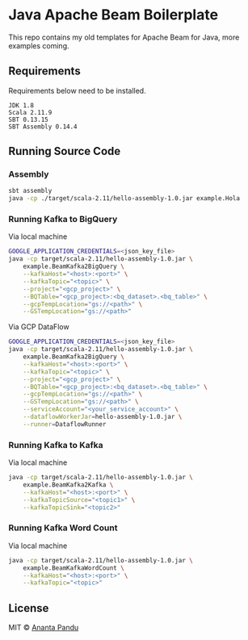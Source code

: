 Java Apache Beam Boilerplate
=========

This repo contains my old templates for Apache Beam for Java, more examples coming.

## Requirements
Requirements below need to be installed.
```
JDK 1.8
Scala 2.11.9
SBT 0.13.15
SBT Assembly 0.14.4
```

## Running Source Code

### Assembly

```sh
sbt assembly
java -cp ./target/scala-2.11/hello-assembly-1.0.jar example.Hola
```

### Running Kafka to BigQuery
Via local machine
```sh
GOOGLE_APPLICATION_CREDENTIALS=<json_key_file>
java -cp target/scala-2.11/hello-assembly-1.0.jar \
    example.BeamKafka2BigQuery \
    --kafkaHost="<host>:<port>" \
    --kafkaTopic="<topic>" \
    --project="<gcp_project>" \
    --BQTable="<gcp_project>:<bq_dataset>.<bq_table>" \
    --gcpTempLocation="gs://<path>" \
    --GSTempLocation="gs://<path>"
```

Via GCP DataFlow
```sh
GOOGLE_APPLICATION_CREDENTIALS=<json_key_file>
java -cp target/scala-2.11/hello-assembly-1.0.jar \
    example.BeamKafka2BigQuery \
    --kafkaHost="<host>:<port>" \
    --kafkaTopic="<topic>" \
    --project="<gcp_project>" \
    --BQTable="<gcp_project>:<bq_dataset>.<bq_table>" \
    --gcpTempLocation="gs://<path>" \
    --GSTempLocation="gs://<path>" \
    --serviceAccount="<your_service_account>" \
    --dataflowWorkerJar=hello-assembly-1.0.jar \
    --runner=DataflowRunner
```

### Running Kafka to Kafka
Via local machine
```sh
java -cp target/scala-2.11/hello-assembly-1.0.jar \
    example.BeamKafka2Kafka \
    --kafkaHost="<host>:<port>" \
    --kafkaTopicSource="<topic1>" \
    --kafkaTopicSink="<topic2>"
```

### Running Kafka Word Count
Via local machine
```sh
java -cp target/scala-2.11/hello-assembly-1.0.jar \
    example.BeamKafkaWordCount \
    --kafkaHost="<host>:<port>" \
    --kafkaTopic="<topic>"
```

## License

MIT © [Ananta Pandu](anpandumail@gmail.com)